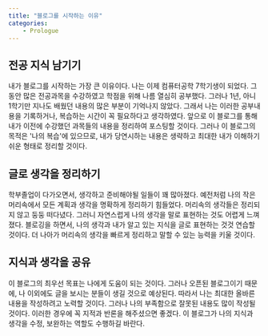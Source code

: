 ```yaml
---
title: "블로그를 시작하는 이유"
categories:
    - Prologue
---
```


## 전공 지식 남기기
내가 블로그를 시작하는 가장 큰 이유이다. 나는 이제 컴퓨터공학 7학기생이 되었다. 그동안 많은 전공과목을 수강하였고 학점을 위해 나름 열심히 공부했다. 그러나 1년, 아니 1학기만 지나도 배웠던 내용의 많은 부분이 기억나지 않았다. 그래서 나는 이러한 공부내용을 기록하거나, 복습하는 시간이 꼭 필요하다고 생각하였다. 앞으로 이 블로그를 통해 내가 이전에 수강했던 과목들의 내용을 정리하여 포스팅할 것이다. 그러나 이 블로그의 목적은 '나의 복습'에 있으므로, 내가 당연시하는 내용은 생략하고 최대한 내가 이해하기 쉬운 형태로 정리할 것이다.

## 글로 생각을 정리하기
학부졸업이 다가오면서, 생각하고 준비해야될 일들이 꽤 많아졌다. 예전처럼 나의 작은 머리속에서 모든 계획과 생각을 명확하게 정리하기 힘들었다. 머리속의 생각들은 정리되지 않고 둥둥 떠다녔다. 그러니 자연스럽게 나의 생각을 말로 표현하는 것도 어렵게 느껴졌다. 블로깅을 하면서, 나의 생각과 내가 알고 있는 지식을 글로 표현하는 것것 연습할 것이다. 더 나아가 머리속의 생각을 빠르게 정리하고 말할 수 있는 능력을 키울 것이다.

## 지식과 생각을 공유
이 블로그의 최우선 목표는 나에게 도움이 되는 것이다. 그러나 오픈된 블로그이기 때문에, 나 이외에도 글을 보시는 분들이 생길 것으로 예상된다. 따라서 나는 최대한 올바른 내용을 작성하려고 노력할 것이다. 그러나 나의 부족함으로 잘못된 내용도 많이 작성될 것이다. 이러한 경우에 꼭 지적과 반론을 해주셨으면 좋겠다. 이 블로그가 나의 지식과 생각을 수정, 보완하는 역할도 수행하길 바란다. 